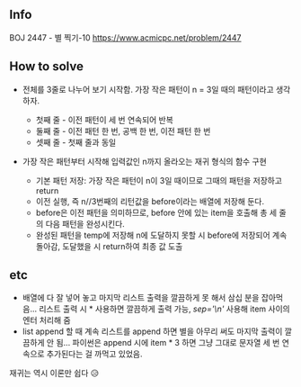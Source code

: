 ## Info
BOJ 2447 - 별 찍기-10 https://www.acmicpc.net/problem/2447

## How to solve
* 전체를 3줄로 나누어 보기 시작함. 가장 작은 패턴이 n = 3일 때의 패턴이라고 생각하자.
  * 첫째 줄 - 이전 패턴이 세 번 연속되어 반복
  * 둘째 줄 - 이전 패턴 한 번, 공백 한 번, 이전 패턴 한 번
  * 셋째 줄 - 첫째 줄과 동일


* 가장 작은 패턴부터 시작해 입력값인 n까지 올라오는 재귀 형식의 함수 구현
  * 기본 패턴 저장: 가장 작은 패턴이 n이 3일 때이므로 그때의 패턴을 저장하고 return
  * 이전 실행, 즉 n//3번째의 리턴값을 before이라는 배열에 저장해 둔다.
  * before은 이전 패턴을 의미하므로, before 안에 있는 item을 호출해 총 세 줄의 다음 패턴을 완성시킨다.
  * 완성된 패턴을 temp에 저장해 n에 도달하지 못할 시 before에 저장되어 계속 돌아감, 도달했을 시 return하여 최종 값 도출

## etc
* 배열에 다 잘 넣어 놓고 마지막 리스트 출력을 깔끔하게 못 해서 삼십 분을 잡아먹음... 리스트 출력 시 * 사용하면 깔끔하게 출력 가능, *sep='\n'* 사용해 item 사이의 엔터 처리해 줌
* list append 할 때 계속 리스트를 append 하면 별을 아무리 써도 마지막 출력이 깔끔하게 안 됨... 파이썬은 append 시에 item * 3 하면 그냥 그대로 문자열 세 번 연속으로 추가된다는 걸 까먹고 있었음.

재귀는 역시 이론만 쉽다 😥